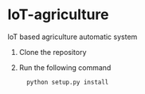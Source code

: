 # IoT-agriculture
IoT based agriculture automatic system

1. Clone the repository


2. Run the following command
    ```shell
      python setup.py install
    ```

